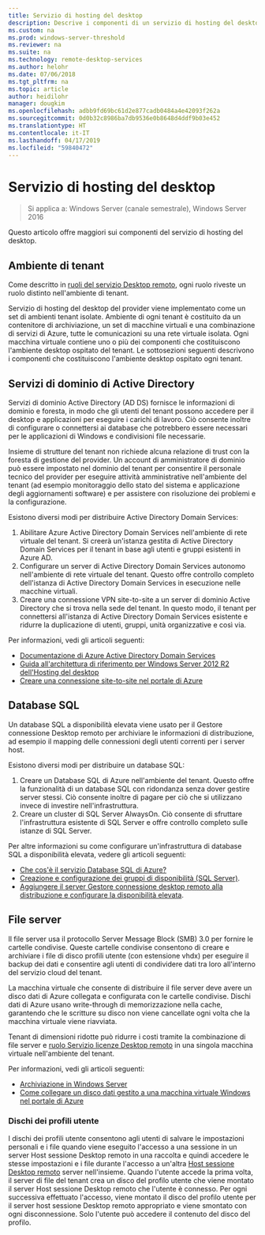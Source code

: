 ```yaml
---
title: Servizio di hosting del desktop
description: Descrive i componenti di un servizio di hosting del desktop.
ms.custom: na
ms.prod: windows-server-threshold
ms.reviewer: na
ms.suite: na
ms.technology: remote-desktop-services
ms.author: helohr
ms.date: 07/06/2018
ms.tgt_pltfrm: na
ms.topic: article
author: heidilohr
manager: dougkim
ms.openlocfilehash: adbb9fd69bc61d2e877cadb0484a4e42093f262a
ms.sourcegitcommit: 0d0b32c8986ba7db9536e0b8648d4ddf9b03e452
ms.translationtype: HT
ms.contentlocale: it-IT
ms.lasthandoff: 04/17/2019
ms.locfileid: "59840472"
---
```

# <a name="desktop-hosting-service"></a>Servizio di hosting del desktop

>Si applica a: Windows Server (canale semestrale), Windows Server 2016

Questo articolo offre maggiori sui componenti del servizio di hosting del desktop.

## <a name="tenant-environment"></a>Ambiente di tenant

Come descritto in [ruoli del servizio Desktop remoto](rds-roles.md), ogni ruolo riveste un ruolo distinto nell'ambiente di tenant.

Servizio di hosting del desktop del provider viene implementato come un set di ambienti tenant isolate. Ambiente di ogni tenant è costituito da un contenitore di archiviazione, un set di macchine virtuali e una combinazione di servizi di Azure, tutte le comunicazioni su una rete virtuale isolata. Ogni macchina virtuale contiene uno o più dei componenti che costituiscono l'ambiente desktop ospitato del tenant. Le sottosezioni seguenti descrivono i componenti che costituiscono l'ambiente desktop ospitato ogni tenant.

## <a name="active-directory-domain-services"></a>Servizi di dominio di Active Directory

Servizi di dominio Active Directory (AD DS) fornisce le informazioni di dominio e foresta, in modo che gli utenti del tenant possono accedere per il desktop e applicazioni per eseguire i carichi di lavoro. Ciò consente inoltre di configurare o connettersi ai database che potrebbero essere necessari per le applicazioni di Windows e condivisioni file necessarie.

Insieme di strutture del tenant non richiede alcuna relazione di trust con la foresta di gestione del provider. Un account di amministratore di dominio può essere impostato nel dominio del tenant per consentire il personale tecnico del provider per eseguire attività amministrative nell'ambiente del tenant (ad esempio monitoraggio dello stato del sistema e applicazione degli aggiornamenti software) e per assistere con risoluzione dei problemi e la configurazione.

Esistono diversi modi per distribuire Active Directory Domain Services:

1. Abilitare Azure Active Directory Domain Services nell'ambiente di rete virtuale del tenant. Si creerà un'istanza gestita di Active Directory Domain Services per il tenant in base agli utenti e gruppi esistenti in Azure AD.
2. Configurare un server di Active Directory Domain Services autonomo nell'ambiente di rete virtuale del tenant. Questo offre controllo completo dell'istanza di Active Directory Domain Services in esecuzione nelle macchine virtuali.
3. Creare una connessione VPN site-to-site a un server di dominio Active Directory che si trova nella sede del tenant. In questo modo, il tenant per connettersi all'istanza di Active Directory Domain Services esistente e ridurre la duplicazione di utenti, gruppi, unità organizzative e così via.

Per informazioni, vedi gli articoli seguenti:

* [Documentazione di Azure Active Directory Domain Services](https://docs.microsoft.com/azure/active-directory-domain-services/)
* [Guida all'architettura di riferimento per Windows Server 2012 R2 dell'Hosting del desktop](https://docs.microsoft.com/azure/vpn-gateway/vpn-gateway-howto-site-to-site-resource-manager-portal)
* [Creare una connessione site-to-site nel portale di Azure](https://docs.microsoft.com/azure/vpn-gateway/vpn-gateway-howto-site-to-site-resource-manager-portal)

## <a name="sql-database"></a>Database SQL

Un database SQL a disponibilità elevata viene usato per il Gestore connessione Desktop remoto per archiviare le informazioni di distribuzione, ad esempio il mapping delle connessioni degli utenti correnti per i server host.

Esistono diversi modi per distribuire un database SQL:

1. Creare un Database SQL di Azure nell'ambiente del tenant. Questo offre la funzionalità di un database SQL con ridondanza senza dover gestire server stessi. Ciò consente inoltre di pagare per ciò che si utilizzano invece di investire nell'infrastruttura.
2. Creare un cluster di SQL Server AlwaysOn. Ciò consente di sfruttare l'infrastruttura esistente di SQL Server e offre controllo completo sulle istanze di SQL Server.

Per altre informazioni su come configurare un'infrastruttura di database SQL a disponibilità elevata, vedere gli articoli seguenti:

* [Che cos'è il servizio Database SQL di Azure?](https://docs.microsoft.com/azure/sql-database/sql-database-technical-overview)
* [Creazione e configurazione dei gruppi di disponibilità (SQL Server)](https://docs.microsoft.com/sql/database-engine/availability-groups/windows/creation-and-configuration-of-availability-groups-sql-server?view=sql-server-2017).
* [Aggiungere il server Gestore connessione desktop remoto alla distribuzione e configurare la disponibilità elevata](rds-connection-broker-cluster.md).

## <a name="file-server"></a>File server

Il file server usa il protocollo Server Message Block (SMB) 3.0 per fornire le cartelle condivise. Queste cartelle condivise consentono di creare e archiviare i file di disco profili utente (con estensione vhdx) per eseguire il backup dei dati e consentire agli utenti di condividere dati tra loro all'interno del servizio cloud del tenant.

La macchina virtuale che consente di distribuire il file server deve avere un disco dati di Azure collegata e configurata con le cartelle condivise. Dischi dati di Azure usano write-through di memorizzazione nella cache, garantendo che le scritture su disco non viene cancellate ogni volta che la macchina virtuale viene riavviata.

Tenant di dimensioni ridotte può ridurre i costi tramite la combinazione di file server e [ruolo Servizio licenze Desktop remoto](rds-roles.md#remote-desktop-licensing) in una singola macchina virtuale nell'ambiente del tenant.

Per informazioni, vedi gli articoli seguenti:

* [Archiviazione in Windows Server](../../storage/storage.md)
* [Come collegare un disco dati gestito a una macchina virtuale Windows nel portale di Azure](https://docs.microsoft.com/azure/virtual-machines/windows/attach-managed-disk-portal?toc=%2Fazure%2Fvirtual-machines%2Fwindows%2Fclassic%2Ftoc.json)

### <a name="user-profile-disks"></a>Dischi dei profili utente

I dischi dei profili utente consentono agli utenti di salvare le impostazioni personali e i file quando viene eseguito l'accesso a una sessione in un server Host sessione Desktop remoto in una raccolta e quindi accedere le stesse impostazioni e i file durante l'accesso a un'altra [Host sessione Desktop remoto](rds-roles.md#remote-desktop-session-host) server nell'insieme. Quando l'utente accede la prima volta, il server di file del tenant crea un disco del profilo utente che viene montato il server Host sessione Desktop remoto che l'utente è connesso. Per ogni successiva effettuato l'accesso, viene montato il disco del profilo utente per il server host sessione Desktop remoto appropriato e viene smontato con ogni disconnessione. Solo l'utente può accedere il contenuto del disco del profilo.